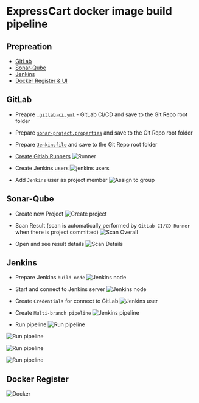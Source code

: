 # ExpressCart docker image build pipeline

## Prepreation
- [GitLab](../infra/GitLab)
- [Sonar-Qube](../infra/sonarqube)
- [Jenkins](../infra/jenkins)
- [Docker Register & UI](../infra/Repo)


## GitLab

- Preapre [`.gitlab-ci.yml`](./.gitlab-ci.yml) - GitLab CI/CD and save to the Git Repo root folder

- Prepare [`sonar-project.properties`](./sonar-project.properties) and save to the Git Repo root folder

- Prepare [`Jenkinsfile`](./Jenkinsfile) and save to the Git Repo root folder

- [Create Gitlab Runners](https://docs.gitlab.com/ee/tutorials/create_register_first_runner/index.html#create-and-register-a-project-runner)
![Runner](../screen/gitlab_create_runners.jpg)

- Create Jenkins users
![jenkins users](../screen/gitlab_create_jenkins.jpg)

- Add `Jenkins` user as project member
![Assign to group](../screen/gitlab_assign_jenkins.jpg)


## Sonar-Qube

- Create new Project
![Create project](../screen/sonarqube_create_project.jpg)

- Scan Result (scan is automatically performed by `GitLab CI/CD Runner` when there is project committed)
![Scan Overall](../screen/sonarqube_scan_overall.jpg)

- Open and see result details
![Scan Details](../screen/sonarqube_scan_detailsl.jpg)


## Jenkins 

- Prepare Jenkins `build node`
![Jenkins node](../screen/jenkins_create_node-1.jpg)

- Start and connect to Jenkins server
![Jenkins node](../screen/jenkins_create_node-2.jpg)

- Create `Credentials` for connect to GitLab
![Jenkins user](../screen/jenkins_create_user.jpg)

- Create `Multi-branch pipeline`
![Jenkins pipeline](../screen/jenkins_create_pipeline.jpg)

- Run pipeline
![Run pipeline](../screen/jenkins_run_pipeline-1.jpg)

![Run pipeline](../screen/jenkins_run_pipeline-2.jpg)

![Run pipeline](../screen/jenkins_run_pipeline-3.jpg)

![Run pipeline](../screen/jenkins_run_pipeline-4.jpg)


## Docker Register
![Docker](../screen/docker_image_repo.jpg)


